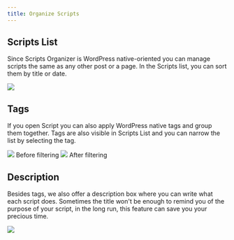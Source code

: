 ```yaml
---
title: Organize Scripts
---
```


## Scripts List

Since Scripts Organizer is WordPress native-oriented you can manage scripts the same as any other post or a page. In the Scripts list, you can sort them by title or date.

![](https://docs.dplugins.com/wp-content/uploads/2021/11/Screenshot-2021-11-10-at-10.42.47-800x367.png)

## Tags

If you open Script you can also apply WordPress native tags and group them together. Tags are also visible in Scripts List and you can narrow the list by selecting the tag.

![](https://docs.dplugins.com/wp-content/uploads/2021/11/Screenshot-2021-11-10-at-10.46.41-800x397.png)
Before filtering
![](https://docs.dplugins.com/wp-content/uploads/2021/11/Screenshot-2021-11-10-at-10.42.20-800x250.png)
After filtering

## Description

Besides tags, we also offer a description box where you can write what each script does. Sometimes the title won't be enough to remind you of the purpose of your script, in the long run, this feature can save you your precious time.

![](https://docs.dplugins.com/wp-content/uploads/2021/11/Screenshot-2021-11-10-at-10.49.45-800x327.png)